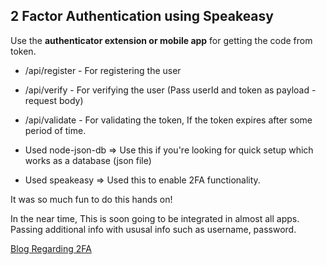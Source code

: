 ## 2 Factor Authentication using Speakeasy

Use the **authenticator extension or mobile app** for getting the code from token.

- /api/register - For registering the user
- /api/verify - For verifying the user (Pass userId and token as payload - request body)
- /api/validate - For validating the token, If the token expires after some period of time.

- Used node-json-db => Use this if you're looking for quick setup which works as a database (json file)
- Used speakeasy => Used this to enable 2FA functionality.


It was so much fun to do this hands on!

In the near time, This is soon going to be integrated in almost all apps. Passing additional info with ususal info such as username, password.

[Blog Regarding 2FA](https://blog.logrocket.com/implementing-two-factor-authentication-using-speakeasy/ "Blog Regarding 2FA")
